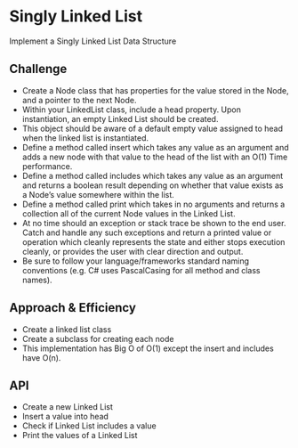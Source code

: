 # Singly Linked List
Implement a Singly Linked List Data Structure

## Challenge
- Create a Node class that has properties for the value stored in the Node, and a pointer to the next Node.
- Within your LinkedList class, include a head property. Upon instantiation, an empty Linked List should be created.
- This object should be aware of a default empty value assigned to head when the linked list is instantiated.
- Define a method called insert which takes any value as an argument and adds a new node with that value to the head of the list with an O(1) Time performance.
- Define a method called includes which takes any value as an argument and returns a boolean result depending on whether that value exists as a Node’s value somewhere within the list.
- Define a method called print which takes in no arguments and returns a collection all of the current Node values in the Linked List.
- At no time should an exception or stack trace be shown to the end user. Catch and handle any such exceptions and return a printed value or operation which cleanly represents the state and either stops execution cleanly, or provides the user with clear direction and output.
- Be sure to follow your language/frameworks standard naming conventions (e.g. C# uses PascalCasing for all method and class names).

## Approach & Efficiency
- Create a linked list class
- Create a subclass for creating each node
- This implementation has Big O of O(1) except the insert and includes have O(n).

## API
- Create a new Linked List
- Insert a value into head
- Check if Linked List includes a value
- Print the values of a Linked List